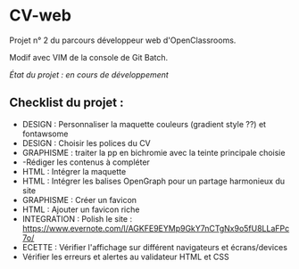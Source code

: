 # CV-web

Projet n° 2 du parcours développeur web d'OpenClassrooms.

Modif avec VIM de la console de Git Batch.

*État du projet : en cours de développement*

## Checklist du projet : 
- DESIGN : Personnaliser la maquette couleurs (gradient style ??) et fontawsome
- DESIGN : Choisir les polices du CV
- GRAPHISME : traiter la pp en bichromie avec la teinte principale choisie
- -Rédiger les contenus à compléter
- HTML : Intégrer la maquette
- HTML : Intégrer les balises OpenGraph pour un partage harmonieux du site
- GRAPHISME : Créer un favicon
- HTML : Ajouter un favicon riche
- INTEGRATION : Polish le site : https://www.evernote.com/l/AGKFE9EYMp9GkY7nCTgNx9o5fU8LLaFPc7o/
- ECETTE : Vérifier l'affichage sur différent navigateurs et écrans/devices
- Vérifier les erreurs et alertes au validateur HTML et CSS
